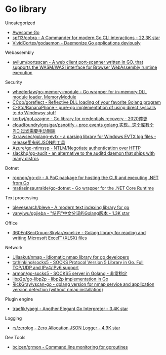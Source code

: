 # Go library

Uncategorized

* [Awesome Go](https://awesome-go.com/)
* [spf13/cobra - A Commander for modern Go CLI interactions - 22.3K star](https://github.com/spf13/cobra)
* [VividCortex/godaemon - Daemonize Go applications deviously](https://github.com/VividCortex/godaemon)

Webassembly

* [avilum/portsscan - A web client port-scanner written in GO, that supports the WASM/WASI interface for Browser WebAssembly runtime execution](https://github.com/avilum/portsscan)

Security

* [wheelerlaw/go-memory-module - Go wrapper for in-memory DLL module loader, MemoryModule](https://github.com/wheelerlaw/go-memory-module)
* [CCob/goreflect - Reflective DLL loading of your favorite Golang program](https://github.com/CCob/goreflect)
* [C-Sto/BananaPhone - pure-go implementation of using direct syscalls to do Windowsy stuff](https://github.com/C-Sto/BananaPhone)
* [kerbyj/goLazagne - Go library for credentials recovery - 2020停更](https://github.com/kerbyj/goLazagne)
* [cloudfoundry/gosigar/psnotify - proc events golang 实现，这个库有个 PID 过滤需要手动删除](https://github.com/cloudfoundry/gosigar/tree/master/psnotify)
* [0xrawsec/golang-evtx - a parsing library for Windows EVTX log files - release里有转JSON的工具](https://github.com/0xrawsec/golang-evtx)
* [Azure/go-ntlmssp - NTLM/Negotiate authentication over HTTP](https://github.com/Azure/go-ntlmssp)
* [slackhq/go-audit - an alternative to the auditd daemon that ships with many distros](https://github.com/slackhq/go-audit)

Dotnet

* [ropnop/go-clr - A PoC package for hosting the CLR and executing .NET from Go](https://github.com/ropnop/go-clr)
* [matiasinsaurralde/go-dotnet - Go wrapper for the .NET Core Runtime](https://github.com/matiasinsaurralde/go-dotnet)

Text processing

* [blevesearch/bleve - A modern text indexing library for go](https://github.com/blevesearch/bleve)
* [yanyiwu/gojieba - "结巴"中文分词的Golang版本 - 1.3K star](https://github.com/yanyiwu/gojieba)

Office

* [360EntSecGroup-Skylar/excelize - Golang library for reading and writing Microsoft Excel™ (XLSX) files](https://github.com/360EntSecGroup-Skylar/excelize)

Network

* [Ullaakut/nmap - Idiomatic nmap library for go developers](https://github.com/Ullaakut/nmap)
* [txthinking/socks5 - SOCKS Protocol Version 5 Library in Go. Full TCP/UDP and IPv4/IPv6 support](https://github.com/txthinking/socks5)
* [armon/go-socks5 - SOCKS5 server in Golang - 非常稳定](https://github.com/armon/go-socks5)
* [libp2p/go-libp2p - libp2p implementation in Go](https://github.com/libp2p/go-libp2p)
* [RickGray/vscan-go - golang version for nmap service and application version detection (without nmap installation)](https://github.com/RickGray/vscan-go)

Plugin engine

* [traefik/yaegi - Another Elegant Go Interpreter - 3.4K star](https://github.com/traefik/yaegi)

Logging

* [rs/zerolog - Zero Allocation JSON Logger - 4.9K star](https://github.com/rs/zerolog)

Dev Tools

* [bcicen/grmon - Command line monitoring for goroutines](https://github.com/bcicen/grmon)


